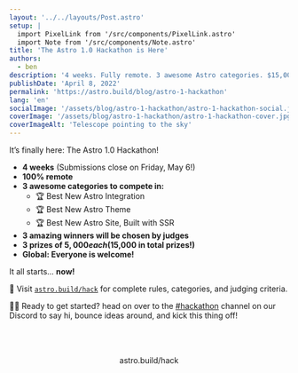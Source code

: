 ```yaml
---
layout: '../../layouts/Post.astro'
setup: |
  import PixelLink from '/src/components/PixelLink.astro'
  import Note from '/src/components/Note.astro'
title: 'The Astro 1.0 Hackathon is Here'
authors: 
  - ben
description: '4 weeks. Fully remote. 3 awesome Astro categories. $15,000 in prizes. What are you waiting for?'
publishDate: 'April 8, 2022'
permalink: 'https://astro.build/blog/astro-1-hackathon'
lang: 'en'
socialImage: '/assets/blog/astro-1-hackathon/astro-1-hackathon-social.jpg'
coverImage: '/assets/blog/astro-1-hackathon/astro-1-hackathon-cover.jpg'
coverImageAlt: 'Telescope pointing to the sky'
---
```


It’s finally here: The Astro 1.0 Hackathon! 

- **4 weeks** (Submissions close on Friday, May 6!)
- **100% remote**
- **3 awesome categories to compete in:** 
  - 🏆 Best New Astro Integration 
  - 🏆 Best New Astro Theme
  - 🏆 Best New Astro Site, Built with SSR
- **3 amazing winners will be chosen by judges**
- **3 prizes of $5,000 each ($15,000 in total prizes!)**
- **Global: Everyone is welcome!**

It all starts... **now!**

🚀 Visit [`astro.build/hack`](https://astro.build/hack) for complete rules, categories, and judging criteria.

🏃‍♂️ Ready to get started? head on over to the [#hackathon](https://discord.gg/PPRn7Asd3q) channel on our Discord to say hi, bounce ideas around, and kick this thing off!

<div style="
    display: flex;
    justify-content: center;
    flex-direction: column;
    align-items: center;
    margin-top: 4rem;">
  <PixelLink href="https://astro.build/hack">astro.build/hack</PixelLink>
</div>

